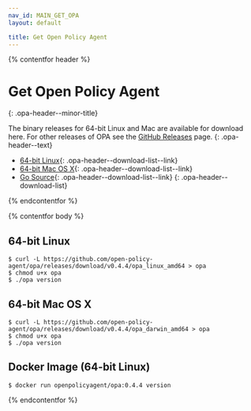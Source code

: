 ```yaml
---
nav_id: MAIN_GET_OPA
layout: default

title: Get Open Policy Agent
---
```


{% contentfor header %}

# Get Open Policy Agent
{: .opa-header--minor-title}

The binary releases for 64-bit Linux and Mac are available for download here. For other releases of OPA see the [GitHub Releases](https://github.com/open-policy-agent/opa/releases) page.
{: .opa-header--text}

  * [64-bit Linux](https://github.com/open-policy-agent/opa/releases/download/v0.4.4/opa_linux_amd64){: .opa-header--download-list--link}
  * [64-bit Mac OS X](https://github.com/open-policy-agent/opa/releases/download/v0.4.4/opa_darwin_amd64){: .opa-header--download-list--link}
  * [Go Source](https://github.com/open-policy-agent/opa/archive/v0.4.4.tar.gz){: .opa-header--download-list--link}
  {: .opa-header--download-list}

{% endcontentfor %}

{% contentfor body %}

## 64-bit Linux

```shell
$ curl -L https://github.com/open-policy-agent/opa/releases/download/v0.4.4/opa_linux_amd64 > opa
$ chmod u+x opa
$ ./opa version
```

## 64-bit Mac OS X

```shell
$ curl -L https://github.com/open-policy-agent/opa/releases/download/v0.4.4/opa_darwin_amd64 > opa
$ chmod u+x opa
$ ./opa version
```

## Docker Image (64-bit Linux)
```shell
$ docker run openpolicyagent/opa:0.4.4 version
```

{% endcontentfor %}
